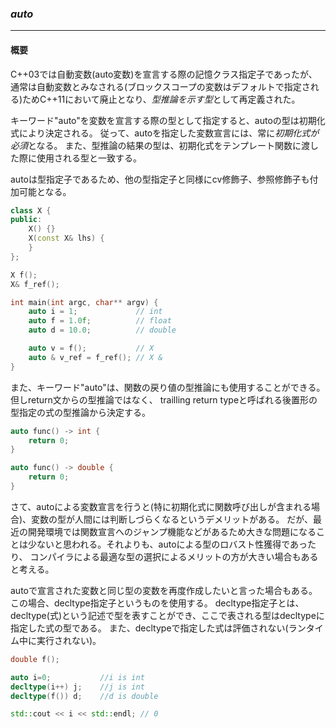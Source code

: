 ### *auto*
---
#### 概要

C++03では自動変数(auto変数)を宣言する際の記憶クラス指定子であったが、通常は自動変数とみなされる(ブロックスコープの変数はデフォルトで指定される)ためC++11において廃止となり、*型推論を示す型*として再定義された。

キーワード"auto"を変数を宣言する際の型として指定すると、autoの型は初期化式により決定される。
従って、autoを指定した変数宣言には、常に*初期化式が必須*となる。
また、型推論の結果の型は、初期化式をテンプレート関数に渡した際に使用される型と一致する。

autoは型指定子であるため、他の型指定子と同様にcv修飾子、参照修飾子も付加可能となる。

```c++
class X {
public:
    X() {}
    X(const X& lhs) {
    }
};

X f();
X& f_ref();

int main(int argc, char** argv) {
    auto i = 1;             // int
    auto f = 1.0f;          // float
    auto d = 10.0;          // double

    auto v = f();           // X
    auto & v_ref = f_ref(); // X &
}
```

また、キーワード"auto"は、関数の戻り値の型推論にも使用することができる。但しreturn文からの型推論ではなく、
trailling return typeと呼ばれる後置形の型指定の式の型推論から決定する。

```c++
auto func() -> int {
    return 0;
}

auto func() -> double {
    return 0;
}
```

さて、autoによる変数宣言を行うと(特に初期化式に関数呼び出しが含まれる場合)、変数の型が人間には判断しづらくなるというデメリットがある。
だが、最近の開発環境では関数宣言へのジャンプ機能などがあるため大きな問題になることは少ないと思われる。それよりも、autoによる型のロバスト性獲得であったり、
コンパイラによる最適な型の選択によるメリットの方が大きい場合もあると考える。

autoで宣言された変数と同じ型の変数を再度作成したいと言った場合もある。この場合、decltype指定子というものを使用する。
decltype指定子とは、decltype(式)という記述で型を表すことができ、ここで表される型はdecltypeに指定した式の型である。
また、decltypeで指定した式は評価されない(ランタイム中に実行されない)。


```c++
double f();

auto i=0;           //i is int
decltype(i++) j;    //j is int
decltype(f()) d;    //d is double

std::cout << i << std::endl; // 0
```

